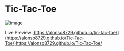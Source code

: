 # Tic-Tac-Toe
![image](https://github.com/Alonso8729/Tic-Tac-Toe/assets/119747342/565f0e94-5e4b-4e18-864f-f4ac7f726d82)

Live Preview
[https://alonso8729.github.io/tic-tac-toe/](https://alonso8729.github.io/Tic-Tac-Toe/)https://alonso8729.github.io/Tic-Tac-Toe/

